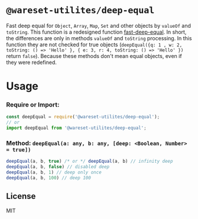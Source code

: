# `@wareset-utilites/deep-equal`

Fast deep equal for `Object`, `Array`, `Map`, `Set` and other objects by `valueOf` and `toString`. This function is a redesigned function [fast-deep-equal](https://www.npmjs.com/package/fast-deep-equal). In short, the differences are only in methods `valueOf` and `toString` processing. In this function they are not checked for true objects (`deepEqual({q: 1 , w: 2, toString: () => 'Hello' }, { e: 3, r: 4, toString: () => 'Hello' })` return `false`). Because these methods don't mean equal objects, even if they were redefined.

# Usage

### Require or Import:

```js
const deepEqual = require('@wareset-utilites/deep-equal');
// or
import deepEqual from '@wareset-utilites/deep-equal';
```

### Method: `deepEqual(a: any, b: any, [deep: <Boolean, Number> = true])`

```js
deepEqual(a, b, true) /* or */ deepEqual(a, b) // infinity deep
deepEqual(a, b, false) // disabled deep
deepEqual(a, b, 1) // deep only once
deepEqual(a, b, 100) // deep 100
```

## License

MIT
